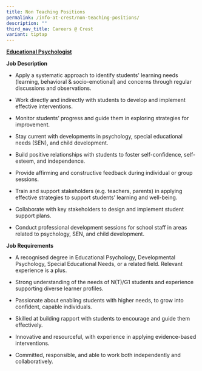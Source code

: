 ```yaml
---
title: Non Teaching Positions
permalink: /info-at-crest/non-teaching-positions/
description: ""
third_nav_title: Careers @ Crest
variant: tiptap
---
```

<p><strong><u>Educational Psychologist</u></strong>
</p>
<p><strong>Job Description</strong>
</p>
<ul data-tight="true" class="tight">
<li>
<p>Apply a systematic approach to identify students' learning needs (learning,
behavioral &amp; socio-emotional) and concerns through regular discussions
and observations.</p>
</li>
<li>
<p>Work directly and indirectly with students to develop and implement effective
interventions.</p>
</li>
<li>
<p>Monitor students’ progress and guide them in exploring strategies for
improvement.</p>
</li>
<li>
<p>Stay current with developments in psychology, special educational needs
(SEN), and child development.</p>
</li>
<li>
<p>Build positive relationships with students to foster self-confidence,
self-esteem, and independence.</p>
</li>
<li>
<p>Provide affirming and constructive feedback during individual or group
sessions.</p>
</li>
<li>
<p>Train and support stakeholders (e.g. teachers, parents) in applying effective
strategies to support students’ learning and well-being.</p>
</li>
<li>
<p>Collaborate with key stakeholders to design and implement student support
plans.</p>
</li>
<li>
<p>Conduct professional development sessions for school staff in areas related
to psychology, SEN, and child development.</p>
</li>
</ul>
<p></p>
<p><strong>Job Requirements</strong>
</p>
<ul data-tight="true" class="tight">
<li>
<p>A recognised degree in Educational Psychology, Developmental Psychology,
Special Educational Needs, or a related field. Relevant experience is a
plus.</p>
</li>
<li>
<p>Strong understanding of the needs of N(T)/G1 students and experience supporting
diverse learner profiles.</p>
</li>
<li>
<p>Passionate about enabling students with higher needs, to grow into confident,
capable individuals.</p>
</li>
<li>
<p>Skilled at building rapport with students to encourage and guide them
effectively.</p>
</li>
<li>
<p>Innovative and resourceful, with experience in applying evidence-based
interventions.</p>
</li>
<li>
<p>Committed, responsible, and able to work both independently and collaboratively.</p>
</li>
</ul>
<p></p>